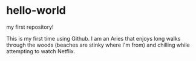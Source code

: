 # hello-world
my first repository!

This is my first time using Github. I am an Aries that enjoys long walks through the woods (beaches are stinky where I'm from) and chilling while attempting to watch Netflix.
